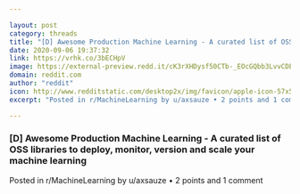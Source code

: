 ```yaml
---

layout: post
category: threads
title: "[D] Awesome Production Machine Learning - A curated list of OSS libraries to deploy, monitor, version and scale your machine learning"
date: 2020-09-06 19:37:32
link: https://vrhk.co/3bECHpV
image: https://external-preview.redd.it/cK3rXHDysf50CTb-_EOcGQbb3LvvCDEE8T6cQb8Ttm0.jpg?width=400&height=209.42408377&auto=webp&crop=400:209.42408377,smart&s=ff7bb58a9590d6254cf87c7c1601b737f2c09f62
domain: reddit.com
author: "reddit"
icon: http://www.redditstatic.com/desktop2x/img/favicon/apple-icon-57x57.png
excerpt: "Posted in r/MachineLearning by u/axsauze • 2 points and 1 comment"

---
```


### [D] Awesome Production Machine Learning - A curated list of OSS libraries to deploy, monitor, version and scale your machine learning

Posted in r/MachineLearning by u/axsauze • 2 points and 1 comment